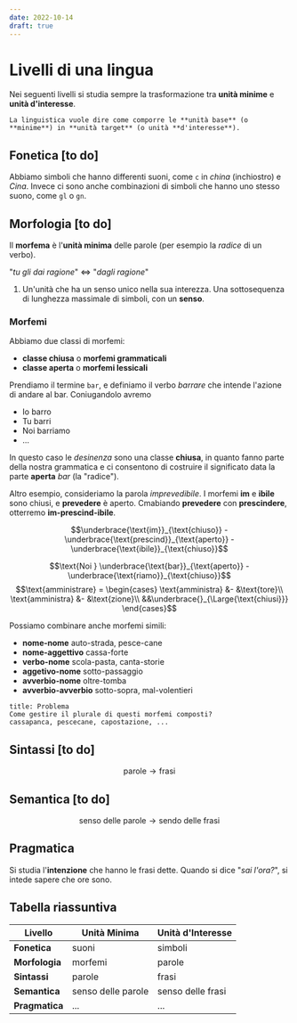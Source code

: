```yaml
---
date: 2022-10-14
draft: true
---
```


# Livelli di una lingua
Nei seguenti livelli si studia sempre la trasformazione tra **unità minime** e **unità d'interesse**.

```ad-summary
La linguistica vuole dire come comporre le **unità base** (o **minime**) in **unità target** (o unità **d'interesse**).
```


## Fonetica [to do]
Abbiamo simboli che hanno differenti suoni, come `c` in *china* (inchiostro) e *Cina*.
Invece ci sono anche combinazioni di simboli che hanno uno stesso suono, come `gl` o `gn`.

## Morfologia [to do]
Il **morfema** è l'**unità minima** delle parole (per esempio la *radice* di un verbo).

"*tu gli dai ragione*" $\iff$ "*dagli ragione*"

1. Un'unità che ha un senso unico nella sua interezza. Una sottosequenza di lunghezza massimale di simboli, con un **senso**.

### Morfemi
Abbiamo due classi di morfemi:
- **classe chiusa** o **morfemi grammaticali**
- **classe aperta** o **morfemi lessicali**

Prendiamo il termine `bar`, e definiamo il verbo *barrare* che intende l'azione di andare al bar.
Coniugandolo avremo
- Io barro
- Tu barri
- Noi barriamo
- ...

In questo caso le *desinenza* sono una classe **chiusa**, in quanto fanno parte della nostra grammatica e ci consentono di costruire il significato data la parte **aperta** *bar* (la "radice").

Altro esempio, consideriamo la parola *imprevedibile*.
I morfemi **im** e **ibile** sono chiusi, e **prevedere** è aperto.
Cmabiando **prevedere** con **prescindere**, otterremo **im-prescind-ibile**.

$$\underbrace{\text{im}}_{\text{chiuso}} - \underbrace{\text{prescind}}_{\text{aperto}} - \underbrace{\text{ibile}}_{\text{chiuso}}$$

$$\text{Noi } \underbrace{\text{bar}}_{\text{aperto}} - \underbrace{\text{riamo}}_{\text{chiuso}}$$
$$\text{amministrare} = \begin{cases}
\text{amministra} &- &\text{tore}\\
\text{amministra} &- &\text{zione}\\
&&\underbrace{}_{\Large{\text{chiusi}}}
\end{cases}$$

Possiamo combinare anche morfemi simili:
- **nome-nome** auto-strada, pesce-cane
- **nome-aggettivo** cassa-forte
- **verbo-nome** scola-pasta, canta-storie
- **aggetivo-nome** sotto-passaggio
- **avverbio-nome** oltre-tomba
- **avverbio-avverbio** sotto-sopra, mal-volentieri

```ad-warning
title: Problema
Come gestire il plurale di questi morfemi composti?
cassapanca, pescecane, capostazione, ...
```


## Sintassi [to do]
$$\text{parole} \to \text{frasi}$$
## Semantica [to do]
$$\text{senso delle parole} \to \text{sendo delle frasi}$$

## Pragmatica
Si studia l'**intenzione** che hanno le frasi dette.
Quando si dice "*sai l'ora?*", si intede sapere che ore sono.

## Tabella riassuntiva
Livello |Unità Minima | Unità d'Interesse
---|---|---
**Fonetica** | suoni | simboli
**Morfologia** | morfemi | parole
**Sintassi** | parole | frasi
**Semantica** | senso delle parole | senso delle frasi
**Pragmatica** | ... | ...


